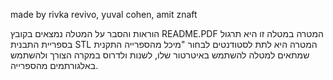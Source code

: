 made by rivka revivo, yuval cohen, amit znaft

הוראות והסבר על המטלה נמצאים בקובץ README.PDF 
המטרה במטלה זו היא תרגול בספריית התבנית STL 
המטרה היא לתת לסטודנטים לבחור "מיכל מהספרייה התקנית שמתאים למטלה
להשתמש באיטרטור שלו, לשנות ולדרוס במקרה הצורך ולהשתמש באלגורתמים מהספרייה.
